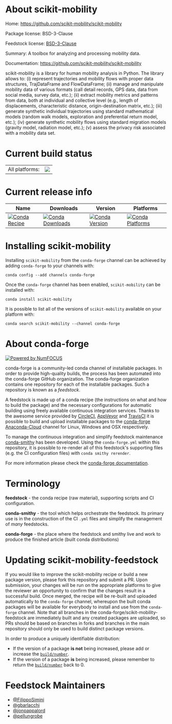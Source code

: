 About scikit-mobility
=====================

Home: https://github.com/scikit-mobility/scikit-mobility

Package license: BSD-3-Clause

Feedstock license: [BSD-3-Clause](https://github.com/conda-forge/scikit-mobility-feedstock/blob/master/LICENSE.txt)

Summary: A toolbox for analyzing and processing mobility data.

Documentation: https://github.com/scikit-mobility/scikit-mobility

scikit-mobility is a library for human mobility analysis in Python. The library allows to: (i) represent trajectories and mobility flows with
proper data structures, TrajDataFrame and FlowDataFrame; (ii) manage and manipulate mobility data of various formats
(call detail records, GPS data, data from social media, survey data, etc.); (ii) extract mobility metrics and patterns from data, both at
individual and collective level (e.g., length of displacements, characteristic distance, origin-destination matrix, etc.); (iii) generate
synthetic individual trajectories using standard mathematical models (random walk models, exploration and preferential return model, etc.);
(iv) generate synthetic mobility flows using standard migration models (gravity model, radiation model, etc.); (v) assess the privacy risk
associated with a mobility data set.


Current build status
====================


<table><tr><td>All platforms:</td>
    <td>
      <a href="https://dev.azure.com/conda-forge/feedstock-builds/_build/latest?definitionId=11295&branchName=master">
        <img src="https://dev.azure.com/conda-forge/feedstock-builds/_apis/build/status/scikit-mobility-feedstock?branchName=master">
      </a>
    </td>
  </tr>
</table>

Current release info
====================

| Name | Downloads | Version | Platforms |
| --- | --- | --- | --- |
| [![Conda Recipe](https://img.shields.io/badge/recipe-scikit--mobility-green.svg)](https://anaconda.org/conda-forge/scikit-mobility) | [![Conda Downloads](https://img.shields.io/conda/dn/conda-forge/scikit-mobility.svg)](https://anaconda.org/conda-forge/scikit-mobility) | [![Conda Version](https://img.shields.io/conda/vn/conda-forge/scikit-mobility.svg)](https://anaconda.org/conda-forge/scikit-mobility) | [![Conda Platforms](https://img.shields.io/conda/pn/conda-forge/scikit-mobility.svg)](https://anaconda.org/conda-forge/scikit-mobility) |

Installing scikit-mobility
==========================

Installing `scikit-mobility` from the `conda-forge` channel can be achieved by adding `conda-forge` to your channels with:

```
conda config --add channels conda-forge
```

Once the `conda-forge` channel has been enabled, `scikit-mobility` can be installed with:

```
conda install scikit-mobility
```

It is possible to list all of the versions of `scikit-mobility` available on your platform with:

```
conda search scikit-mobility --channel conda-forge
```


About conda-forge
=================

[![Powered by NumFOCUS](https://img.shields.io/badge/powered%20by-NumFOCUS-orange.svg?style=flat&colorA=E1523D&colorB=007D8A)](http://numfocus.org)

conda-forge is a community-led conda channel of installable packages.
In order to provide high-quality builds, the process has been automated into the
conda-forge GitHub organization. The conda-forge organization contains one repository
for each of the installable packages. Such a repository is known as a *feedstock*.

A feedstock is made up of a conda recipe (the instructions on what and how to build
the package) and the necessary configurations for automatic building using freely
available continuous integration services. Thanks to the awesome service provided by
[CircleCI](https://circleci.com/), [AppVeyor](https://www.appveyor.com/)
and [TravisCI](https://travis-ci.com/) it is possible to build and upload installable
packages to the [conda-forge](https://anaconda.org/conda-forge)
[Anaconda-Cloud](https://anaconda.org/) channel for Linux, Windows and OSX respectively.

To manage the continuous integration and simplify feedstock maintenance
[conda-smithy](https://github.com/conda-forge/conda-smithy) has been developed.
Using the ``conda-forge.yml`` within this repository, it is possible to re-render all of
this feedstock's supporting files (e.g. the CI configuration files) with ``conda smithy rerender``.

For more information please check the [conda-forge documentation](https://conda-forge.org/docs/).

Terminology
===========

**feedstock** - the conda recipe (raw material), supporting scripts and CI configuration.

**conda-smithy** - the tool which helps orchestrate the feedstock.
                   Its primary use is in the construction of the CI ``.yml`` files
                   and simplify the management of *many* feedstocks.

**conda-forge** - the place where the feedstock and smithy live and work to
                  produce the finished article (built conda distributions)


Updating scikit-mobility-feedstock
==================================

If you would like to improve the scikit-mobility recipe or build a new
package version, please fork this repository and submit a PR. Upon submission,
your changes will be run on the appropriate platforms to give the reviewer an
opportunity to confirm that the changes result in a successful build. Once
merged, the recipe will be re-built and uploaded automatically to the
`conda-forge` channel, whereupon the built conda packages will be available for
everybody to install and use from the `conda-forge` channel.
Note that all branches in the conda-forge/scikit-mobility-feedstock are
immediately built and any created packages are uploaded, so PRs should be based
on branches in forks and branches in the main repository should only be used to
build distinct package versions.

In order to produce a uniquely identifiable distribution:
 * If the version of a package **is not** being increased, please add or increase
   the [``build/number``](https://docs.conda.io/projects/conda-build/en/latest/resources/define-metadata.html#build-number-and-string).
 * If the version of a package **is** being increased, please remember to return
   the [``build/number``](https://docs.conda.io/projects/conda-build/en/latest/resources/define-metadata.html#build-number-and-string)
   back to 0.

Feedstock Maintainers
=====================

* [@FilippoSimini](https://github.com/FilippoSimini/)
* [@gbarlacchi](https://github.com/gbarlacchi/)
* [@jonpappalord](https://github.com/jonpappalord/)
* [@pellungrobe](https://github.com/pellungrobe/)

